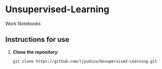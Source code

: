 # Unsupervised-Learning
Work Notebooks

## Instructions for use

1. **Clone the repository**:
   ```bash
   git clone https://github.com/ljyudico/Unsupervised-Learning.git
